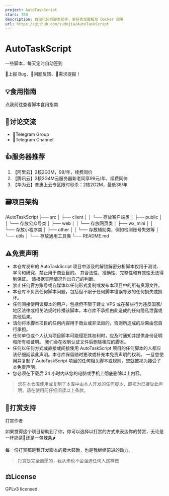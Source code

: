 ```yaml
---
project: AutoTaskScript
stars: 780
description: 自动化任务脚本助手，支持青龙面板及 Docker 部署
url: https://github.com/sudojia/AutoTaskScript
---
```


AutoTaskScript
==============

一些脚本，每天定时自动签到  
  
🐛上报 Bug、🤔问题反馈、📄需求提报！

💡食用指南
------

点我前往查看脚本食用指南

💬讨论交流
------

-   💬Telegram Group
-   🔔Telegram Channel

👍服务器推荐
-------

1.  【阿里云】2核2G3M，99/年，续费同价
2.  【腾讯云】2核2G4M云服务器新老同享99元/年，续费同价
3.  【华为云】普惠上云专区限时秒杀：2核2G2M，最低38/年

🗃项目架构
------

/AutoTaskScript
├── src
│   ├── client
│   │   └── 存放客户端类
│   ├── public
│   │   └── 存放公众号类
│   ├── web
│   │   └── 存放网页类
│   ├── wx\_mini
│   │   └── 存放小程序类
│   ├── other
│   │   └── 存放辅助类，例如检测账号失效等
│   └── utils
│       └── 存放通用工具类
└── README.md

⚠️免责声明
------

-   本仓库发布的 AutoTaskScript 项目中涉及的解锁解密分析脚本仅用于测试、学习和研究，禁止用于商业目的。 其合法性、准确性、完整性和有效性无法得到保证。 请根据实际情况作出自己的判断。
-   禁止任何官方账号或自媒体以任何形式复制或发布本项目中的所有资源文件。
-   本仓库不负责任何脚本问题，包括但不限于任何脚本错误导致的任何损失或损坏。
-   任何间接使用该脚本的用户，包括但不限于建立 VPS 或在某些行为违反国家/地区法律或相关法规时传播该脚本，本仓库不承担由此造成的任何隐私泄露或其他后果。
-   请勿将本脚本项目的任何内容用于商业或非法目的，否则所造成的后果由您自行承担。
-   任何单位或个人认为项目脚本可能侵犯其权利时，应及时通知并提供身份证明和所有权证明。 我们会在收到认证文件后删除相应的脚本。
-   任何以任何方式或直接或间接使用 AutoTaskScript 项目的任何脚本的人都应该仔细阅读此声明。本仓库保留随时更改或补充本免责声明的权利。 一旦您使用并复制了 AutoTaskScript 项目的任何相关脚本或规则，您就被视为接受了本免责声明。
-   您必须在下载后 24 小时内从您的电脑或手机上彻底删除以上内容。

> 您在本仓库使用或复制了本库中由本人开发的任何脚本，即视为已接受此声明。请在使用前仔细阅读以上条款。

🥣打赏支持
------

打赏作者

如果觉得这个项目帮助到了你，你可以选择以打赏的方式来表达你的赞赏，无论是一杯奶茶🧋还是一包辣条🌶️

每一份打赏都是我开发脚本的极大鼓励，也是我继续前进的动力。

> 打赏是完全自愿的，我从未也不会强迫任何人这样做

⚖️License
---------

GPLv3 licensed.
